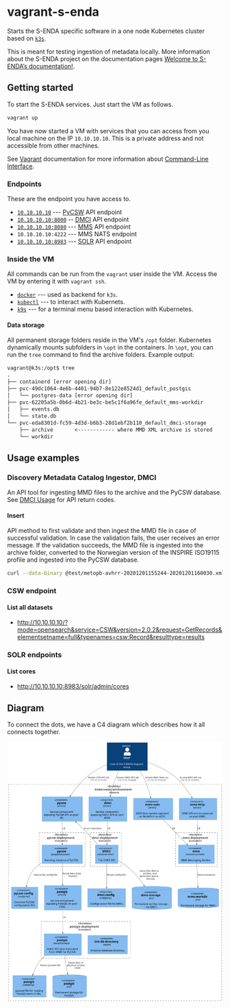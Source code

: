 # vagrant-s-enda

Starts the S-ENDA specific software in a one node Kubernetes cluster based on [`k3s`](https://github.com/k3s-io/k3s).

This is meant for testing ingestion of metadata locally. More information about the S-ENDA project on the documentation pages [Welcome to S-ENDA’s documentation!](https://s-enda-documentation.readthedocs.io/en/latest/).

## Getting started

To start the S-ENDA services. Just start the VM as follows.

```bash
vagrant up
```

You have now started a VM with services that you can access from you local machine on the IP `10.10.10.10`. This is a private address and not accessible from  other machines.

See [Vagrant](https://www.vagrantup.com/) documentation for more information about [Command-Line Interface](https://www.vagrantup.com/docs/cli).

### Endpoints

These are the endpoint you have access to.

* [`10.10.10.10`](http://10.10.10.10) --- [PyCSW](https://github.com/geopython/pycsw) API endpoint
* [`10.10.10.10:8000`](http://10.10.10.10:8000) -- [DMCI](https://github.com/metno/discovery-metadata-catalog-ingestor) API endpoint
* [`10.10.10.10:8080`](http://10.10.10.10:8080) --- [MMS](https://github.com/metno/go-mms) API endpoint
* `10.10.10.10:4222` --- MMS NATS endpoint
* [`10.10.10.10:8983`](http://10.10.10.10:8983) --- [SOLR](https://gitbox.apache.org/repos/asf/solr.git) API endpoint

### Inside the VM

All commands can be run from the `vagrant` user inside the VM. Access the VM by entering it with `vagrant ssh`.

* [`docker`](https://docs.docker.com/engine/reference/commandline/cli/) --- used as backend for `k3s`.
* [`kubectl`](https://github.com/kubernetes/kubectl) --- to interact with Kubernets.
* [`k9s`](https://github.com/derailed/k9s) --- for a terminal menu based interaction with Kubernetes.

#### Data storage

All permanent storage folders reside in the VM's `/opt` folder. Kubernetes dynamically mounts subfolders in `\opt` in the containers. In `\opt`, you can run the `tree` command to find the archive folders. Example output:

```plain
vagrant@k3s:/opt$ tree
.
├── containerd [error opening dir]
├── pvc-49dc1064-4e6b-4401-94b7-8e122e8524d1_default_postgis
│   └── postgres-data [error opening dir]
├── pvc-62205a5b-0b6d-4b21-be3c-be5c1f6a96fe_default_mms-workdir
│   ├── events.db
│   └── state.db
└── pvc-eda8301d-fc59-4d3d-b6b3-28d1ebf2b110_default_dmci-storage
    ├── archive       <------------ where MMD XML archive is stored
    └── workdir
```

## Usage examples

### Discovery Metadata Catalog Ingestor, DMCI

An API tool for ingesting MMD files to the archive and the PyCSW database. See [DMCI Usage](https://github.com/metno/discovery-metadata-catalog-ingestor#usage) for API return codes.

#### Insert

API method to first validate and then ingest the MMD file in case of successful validation. In case the validation fails, the user receives an error message. If the validation succeeds, the MMD file is ingested into the archive folder, converted to the Norwegian version of the INSPIRE ISO19115 profile and ingested into the PyCSW database.

```bash
curl --data-binary @test/metopb-avhrr-20201201155244-20201201160030.xml http://10.10.10.10:8000/v1/insert
```

### CSW endpoint

#### List all datasets

* http://10.10.10.10/?mode=opensearch&service=CSW&version=2.0.2&request=GetRecords&elementsetname=full&typenames=csw:Record&resulttype=results

### SOLR endpoints

#### List cores

* http://10.10.10.10:8983/solr/admin/cores

## Diagram

To connect the dots, we have a C4 diagram which describes how it all connects together.

![Deployment](dep.svg)

<!---
# java -jar ~/Nedlastinger/plantuml.jar -tsvg README.md

@startuml dep
!includeurl https://raw.githubusercontent.com/plantuml-stdlib/C4-PlantUML/v2.0.1/C4_Component.puml

LAYOUT_TOP_DOWN()
'LAYOUT_LEFT_RIGHT
'LAYOUT_WITH_LEGEND()
'LAYOUT_AS_SKETCH()


'
' Persons
'
Person(internal_user, "User", "User of the S-ENDA Vagrant setup.")

'----------------------------------------------------------------------

System_Boundary(k8s_env, "Kubernetes environment") {

  '
  ' ConfigMap
  '
  Component(catalog_service_postgis_conf, "postgis", "configmap", "passwd file for making PostGIS work in K8s.")
  Component(pycsw_config, "pycsw-config", "configmap", "Common PyCSW configuration file.")
  Component(config_dmci, "dmci-config", "configmap", "Configuraiton file for DMCI.")

  '
  ' Services
  '
  Component(catalog_service_postgis_service, "postgis", "service", "Service component exposing PostGIS on port 5432.")
  Component(pycsw_service, "pycsw", "service", "Service component exposing PyCSW API on port 80.")
  Component("service_dmci", "dmci", "service", "Service component exposing DMCI API on port 8000.")
  Component("service_mms_nats", "mms-nats", "service", "MMS Nats service exposed on NodePort on 4222.")
  Component("service_mms_http", "mms-http", "service", "MMS API service exposed on port 8080.")


  '
  ' Deployment postgis
  '
  Container_Boundary("catalog_service_postgis_boundary", "postgis deployment") {
    Component(init_db_directory, "init-db-directory", "alpine", "Initialize database directory.")
    Component(catalog_service_postgis, "postgis", "postgis/postgis", "Holds ISO data translated from MMD for PyCSW.")
    Rel(catalog_service_postgis, catalog_service_postgis_conf, "Mount passwd file")
  }

  ComponentDb(catalog_service_postgis_storage, "postgis", "pvc", "Permanent storage for PostGIS.")
  ComponentDb(storage_dmci, "dmci-storage", "pvc", "Permanent archive storage for DMCI.")
  ComponentDb(storage_mms, "mms-workdir", "pvc", "Permanent storage for MMS.")

  Rel(catalog_service_postgis, catalog_service_postgis_storage, "Stores data in physical volume claim")

  '
  ' Deployment pycsw
  '
  Container_Boundary("pycsw_boundary", "pycsw deployment") {
    Component(pycsw1, "pycsw", "geopython/pycsw", "Running instance of PyCSW.")

    Rel(pycsw1, pycsw_config, "Mount the config file")
    Rel(pycsw_service, pycsw1, "LB")
  }

  Rel(pycsw1, catalog_service_postgis_service, "Reads data from PostGIS.")
  Rel(catalog_service_postgis_service, catalog_service_postgis, "LB")

  '
  ' Deployment dmci
  '
  Container_Boundary("boundary_dmci", "dmci deployment") {
    Component("container_dmci", "DMCI", "container-dmci", "The DMCI API.")

    Rel(service_dmci, "container_dmci", "LB")
    Rel(container_dmci, storage_dmci, "Store XML files in archive, and persistent queue storage")
    Rel_U(container_dmci, pycsw_service, "Insert new data")
    Rel(container_dmci, config_dmci, "Mount config file")
  }

  '
  ' Deployment dmci
  '
  Container_Boundary("boundary_mms", "mms deployment") {
    Component(container_go_mms, "mms", "conainer-go-mms", "MMS Messaging Service.")

    Rel(service_mms_nats, container_go_mms, "LB")
    Rel(service_mms_http, container_go_mms, "LB")
    Rel(container_go_mms, storage_mms, "Stores database")
  }


  '
  ' Deployment pycsw-ingest
  '

  Rel(internal_user, pycsw_service, "Access CSW API via", "10.10.10.10:80")
  Rel(internal_user, service_dmci, "Access DMCI API via", "10.10.10.10:8000")
  Rel(internal_user, service_mms_nats, "Access MMS Nats via", "10.10.10.10:4222")
  Rel(internal_user, service_mms_http, "Access MMS API via", "10.10.10.10:8080")

}

@enduml
-->


<!---
vim: set spell spelllang=en:
-->
